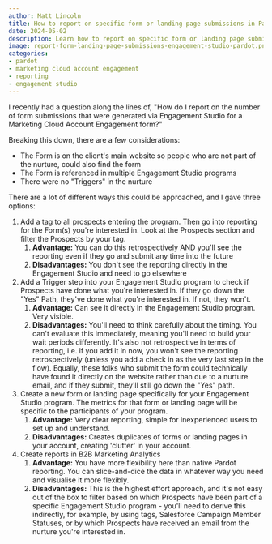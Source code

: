 ```yaml
---
author: Matt Lincoln
title: How to report on specific form or landing page submissions in Pardot's Engagement Studio
date: 2024-05-02
description: Learn how to report on specific form or landing page submissions from Engagement Studio in Marketing Cloud Account Engagement.
image: report-form-landing-page-submissions-engagement-studio-pardot.png
categories:
- pardot
- marketing cloud account engagement
- reporting
- engagement studio
---
```


I recently had a question along the lines of, "How do I report on the number of form submissions that were generated via Engagement Studio for a Marketing Cloud Account Engagement form?"

<!--more-->

Breaking this down, there are a few considerations:

-   The Form is on the client's main website so people who are not part of the nurture, could also find the form
-   The Form is referenced in multiple Engagement Studio programs
-   There were no "Triggers" in the nurture

There are a lot of different ways this could be approached, and I gave three options:

1.  Add a tag to all prospects entering the program. Then go into reporting for the Form(s) you're interested in. Look at the Prospects section and filter the Prospects by your tag.
    1.  **Advantage:** You can do this retrospectively AND you'll see the reporting even if they go and submit any time into the future
    2.  **Disadvantages:** You don't see the reporting directly in the Engagement Studio and need to go elsewhere
2.  Add a Trigger step into your Engagement Studio program to check if Prospects have done what you're interested in. If they go down the "Yes" Path, they've done what you're interested in. If not, they won't.
    1.  **Advantage:** Can see it directly in the Engagement Studio program. Very visible.
    2.  **Disadvantages:** You'll need to think carefully about the timing. You can't evaluate this immediately, meaning you'll need to build your wait periods differently. It's also not retrospective in terms of reporting, i.e. if you add it in now, you won't see the reporting retrospectively (unless you add a check in as the very last step in the flow). Equally, these folks who submit the form could technically have found it directly on the website rather than due to a nurture email, and if they submit, they'll still go down the "Yes" path.
3.  Create a new form or landing page specifically for your Engagement Studio program. The metrics for that form or landing page will be specific to the participants of your program.
    1.  **Advantage:** Very clear reporting, simple for inexperienced users to set up and understand.
    2.  **Disadvantages:** Creates duplicates of forms or landing pages in your account, creating 'clutter' in your account.
4.  Create reports in B2B Marketing Analytics
    1.  **Advantage:** You have more flexibility here than native Pardot reporting. You can slice-and-dice the data in whatever way you need and visualise it more flexibly.
    2.  **Disadvantages:** This is the highest effort approach, and it's not easy out of the box to filter based on which Prospects have been part of a specific Engagement Studio program - you'll need to derive this indirectly, for example, by using tags, Salesforce Campaign Member Statuses, or by which Prospects have received an email from the nurture you're interested in.
